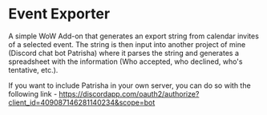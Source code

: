 # Event Exporter
A simple WoW Add-on that generates an export string from calendar invites of a selected event. The string is then input into another project of mine (Discord chat bot Patrisha) where it parses the string and generates a spreadsheet with the information (Who accepted, who declined, who's tentative, etc.).

If you want to include Patrisha in your own server, you can do so with the following link - https://discordapp.com/oauth2/authorize?client_id=409087146281140234&scope=bot
